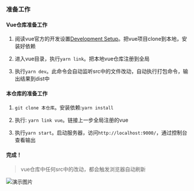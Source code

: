 ### 准备工作

#### Vue仓库准备工作
1. 阅读vue官方的开发设置[Development Setup](https://github.com/vuejs/vue/blob/dev/.github/CONTRIBUTING.md#development-setup)。把vue项目clone到本地，安装好依赖

2. 进入vue目录，执行`yarn link`。把本地vue仓库注册到全局

3. 执行`yarn dev`。此命令会自动监听src中的文件改动，自动执行打包命令，输出结果到dist中


#### 本仓库的准备工作

1. `git clone 本仓库`。安装依赖:`yarn install`

2. 执行: `yarn link vue`。链接上一步全局注册的vue

3. 执行`yarn start`。启动服务器，访问`http://localhost:9000/`，通过控制台查看输出

#### 完成！
> vue仓库中任何src中的改动，都会触发浏览器自动刷新

![演示图片](./images/vue-inspect.gif)